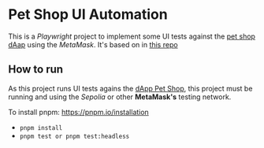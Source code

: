 # Pet Shop UI Automation
This is a _Playwright_ project to implement some UI tests against the [pet shop dAap](https://github.com/leonidesfernando/pet-shop-tutorial) using the _MetaMask_.
It's based on in [this repo](https://github.com/synpress-io/synpress-examples/tree/master/playwright/isolated-state)

## How to run
As this project runs UI tests agains the [dApp Pet Shop](https://github.com/leonidesfernando/pet-shop-tutorial), this project must be running and using the _Sepolia_ or other **MetaMask's** testing network.

To install pnpm: https://pnpm.io/installation

- `pnpm install`
- `pnpm test or pnpm test:headless`
